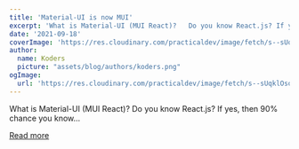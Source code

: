 ```yaml
---
title: 'Material-UI is now MUI'
excerpt: 'What is Material-UI (MUI React)?   Do you know React.js? If yes, then 90% chance you know...'
date: '2021-09-18'
coverImage: 'https://res.cloudinary.com/practicaldev/image/fetch/s--sUqklOso--/c_imagga_scale,f_auto,fl_progressive,h_420,q_auto,w_1000/https://dev-to-uploads.s3.amazonaws.com/uploads/articles/zc59l9gacm25eavkss3g.png'
author:
  name: Koders
  picture: "assets/blog/authors/koders.png"
ogImage:
  url: 'https://res.cloudinary.com/practicaldev/image/fetch/s--sUqklOso--/c_imagga_scale,f_auto,fl_progressive,h_420,q_auto,w_1000/https://dev-to-uploads.s3.amazonaws.com/uploads/articles/zc59l9gacm25eavkss3g.png'
---
```


What is Material-UI (MUI React)?   Do you know React.js? If yes, then 90% chance you know...

[Read more](https://dev.to/rakesh_nakrani/material-ui-is-now-mui-1o9h)
